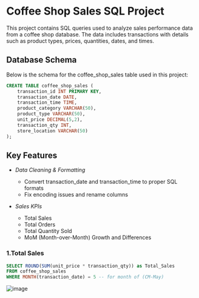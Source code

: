 # Coffee Shop Sales SQL Project

This project contains SQL queries used to analyze sales performance data from a coffee shop database. The data includes transactions with details such as product types, prices, quantities, dates, and times.

## Database Schema

Below is the schema for the coffee_shop_sales table used in this project:

```sql
CREATE TABLE coffee_shop_sales (
    transaction_id INT PRIMARY KEY,
    transaction_date DATE,
    transaction_time TIME,
    product_category VARCHAR(50),
    product_type VARCHAR(50),
    unit_price DECIMAL(5,2),
    transaction_qty INT,
    store_location VARCHAR(50)
);
```

## Key Features

- *Data Cleaning & Formatting*  
  - Convert transaction_date and transaction_time to proper SQL formats  
  - Fix encoding issues and rename columns

- *Sales KPIs*  
  - Total Sales  
  - Total Orders  
  - Total Quantity Sold  
  - MoM (Month-over-Month) Growth and Differences

### 1.Total Sales

```sql
SELECT ROUND(SUM(unit_price * transaction_qty)) as Total_Sales 
FROM coffee_shop_sales 
WHERE MONTH(transaction_date) = 5 -- for month of (CM-May)

```
![image](https://github.com/user-attachments/assets/969334ba-737c-44f4-815f-4594ae8e3a66)

